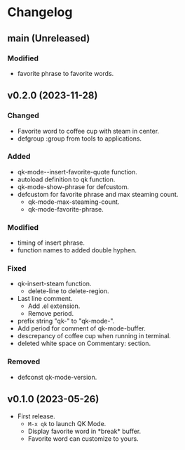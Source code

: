 # Changelog

## main (Unreleased)

### Modified
- favorite phrase to favorite words.

## v0.2.0 (2023-11-28)

### Changed
- Favorite word to coffee cup with steam in center.
- defgroup :group from tools to applications.

### Added
- qk-mode--insert-favorite-quote function.
- autoload definition to qk function.
- qk-mode-show-phrase for defcustom.
- defcustom for favorite phrase and max steaming count.
  - qk-mode-max-steaming-count.
  - qk-mode-favorite-phrase.

### Modified
- timing of insert phrase.
- function names to added double hyphen.

### Fixed
- qk-insert-steam function.
  - delete-line to delete-region.
- Last line comment.
  - Add .el extension.
  - Remove period.
- prefix string "qk-" to "qk-mode-".
- Add period for comment of qk-mode-buffer.
- descrepancy of coffee cup when running in terminal.
- deleted white space on Commentary: section.

### Removed
- defconst qk-mode-version.

## v0.1.0 (2023-05-26)

- First release.
  - `M-x qk` to launch QK Mode.
  - Display favorite word in \*break\* buffer.
  - Favorite word can customize to yours.
